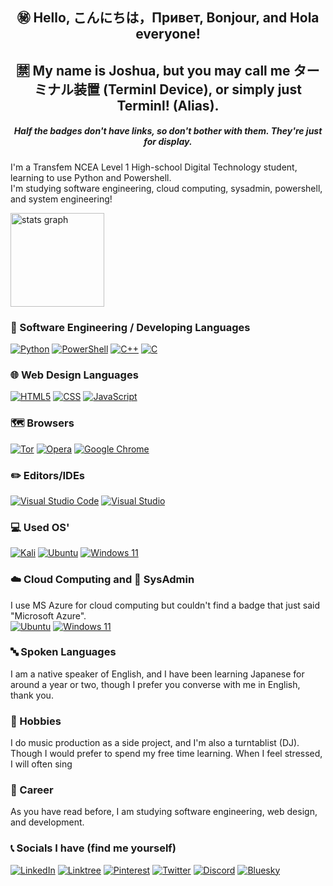 <h2 align="center">㊙️ Hello, こんにちは，Привет, Bonjour, and Hola everyone!</h2>
<h2 align="center">🈲 My name is Joshua, but you may call me ターミナル装置 (Terminl Device), or simply just Terminl! (Alias).</h2>
<h5 align="center">Half the badges don't have links, so don't bother with them. They're just for display.</h5>

I'm a Transfem NCEA Level 1 High-school Digital Technology student, learning to use Python and Powershell.<br>
I'm studying software engineering, cloud computing, sysadmin, powershell, and system engineering!<br>

<img src="https://github-readme-stats.vercel.app/api?username=TERMINL-SOCHI&theme=dracula&locale=en&hide_border=false" height="150" alt="stats graph"  />

### 📁 Software Engineering / Developing Languages

[![Python](https://img.shields.io/badge/Python-%233776AB.svg?style=for-the-badge&logo=Python&logoColor=white)](https://www.python.org/)
[![PowerShell](https://img.shields.io/badge/PowerShell-%235391FE.svg?style=for-the-badge&logo=powershell&logoColor=white)](https://learn.microsoft.com/en-us/powershell/scripting/overview?view=powershell-7.5)
[![C++](https://img.shields.io/badge/c++-%2300599C.svg?style=for-the-badge&logo=c%2B%2B&logoColor=white)](https://isocpp.org/)
[![C](https://img.shields.io/badge/c-%2300599C.svg?style=for-the-badge&logo=c&logoColor=white)](https://www.learn-c.org/)

### 🌐 Web Design Languages

[![HTML5](https://img.shields.io/badge/HTML5-%23E34F26.svg?style=for-the-badge&logo=HTML5&logoColor=white)](https://developer.mozilla.org/en-US/docs/Web/HTML)
[![CSS](https://img.shields.io/badge/CSS3-%231572B6.svg?style=for-the-badge&logo=CSS3&logoColor=white)](https://developer.mozilla.org/en-US/docs/Web/CSS)
[![JavaScript](https://img.shields.io/badge/JavaScript-%23F7DF1E.svg?style=for-the-badge&logo=JavaScript&logoColor=black)](https://developer.mozilla.org/en-US/docs/Web/JavaScript)

### 🗺️ Browsers

[![Tor](https://img.shields.io/badge/Tor-7D4698?style=for-the-badge&logo=Tor-Browser&logoColor=white)](https://www.torproject.org/)
[![Opera](https://img.shields.io/badge/Opera-FF1B2D?style=for-the-badge&logo=Opera&logoColor=white)](https://www.opera.com/air)
[![Google Chrome](https://img.shields.io/badge/Google%20Chrome-4285F4?style=for-the-badge&logo=GoogleChrome&logoColor=white)](https://www.google.com/chrome/)

### ✏️ Editors/IDEs
[![Visual Studio Code](https://img.shields.io/badge/Visual%20Studio%20Code-0078d7.svg?style=for-the-badge&logo=visual-studio-code&logoColor=white)](https://code.visualstudio.com/)
[![Visual Studio](https://img.shields.io/badge/Visual%20Studio-5C2D91.svg?style=for-the-badge&logo=visual-studio&logoColor=white)](https://visualstudio.microsoft.com/)

### 💻 Used OS'
[![Kali](https://img.shields.io/badge/Kali-268BEE?style=for-the-badge&logo=kalilinux&logoColor=white)](https://kali.org)
[![Ubuntu](https://img.shields.io/badge/Ubuntu-E95420?style=for-the-badge&logo=ubuntu&logoColor=white)](https://ubuntu.com)
[![Windows 11](https://img.shields.io/badge/Windows%2011-%230079d5.svg?style=for-the-badge&logo=Windows%2011&logoColor=white)](https://www.microsoft.com/en-us/software-download/windows11)

### ☁️ Cloud Computing and 🤖 SysAdmin

I use MS Azure for cloud computing but couldn't find a badge that just said "Microsoft Azure".
<br>
[![Ubuntu](https://img.shields.io/badge/Ubuntu-E95420?style=for-the-badge&logo=ubuntu&logoColor=white)](https://ubuntu.com)
[![Windows 11](https://img.shields.io/badge/Windows%2011-%230079d5.svg?style=for-the-badge&logo=Windows%2011&logoColor=white)](https://www.microsoft.com/en-us/software-download/windows11)

### 🔤 Spoken Languages

I am a native speaker of English, and I have been learning Japanese for around a year or two,
though I prefer you converse with me in English, thank you.

### 📔 Hobbies

I do music production as a side project, and I'm also a turntablist (DJ). Though I would prefer to spend my free time learning.
When I feel stressed, I will often sing 

### 📝 Career

As you have read before, I am studying software engineering, web design, and development.

### 📞 Socials I have (find me yourself)

[![LinkedIn](https://img.shields.io/badge/linkedin-%230077B5.svg?style=for-the-badge&logo=linkedin&logoColor=white)](https://www.linkedin.com/in/joshua-miller-56a63a355/)
[![Linktree](https://img.shields.io/badge/linktree-1de9b6?style=for-the-badge&logo=linktree&logoColor=white)](https://linktr.ee/TERMINL_SOCHI)
[![Pinterest](https://img.shields.io/badge/Pinterest-%23E60023.svg?style=for-the-badge&logo=Pinterest&logoColor=white)](https://nz.pinterest.com/TERMINL_SOCHI/)
[![Twitter](https://img.shields.io/badge/X-%23000000.svg?style=for-the-badge&logo=X&logoColor=white)](https://bsky.app/profile/terminl-sochi.bsky.social)
[![Discord](https://img.shields.io/badge/Discord-%235865F2.svg?style=for-the-badge&logo=discord&logoColor=white)](https://discord.gg/dX5sVZhQke)
[![Bluesky](https://img.shields.io/badge/Bluesky-0285FF?style=for-the-badge&logo=Bluesky&logoColor=white)](https://bsky.app/profile/terminl-sochi.bsky.social)
